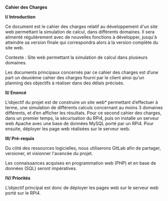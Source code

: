 ﻿**Cahier des Charges**

**I/ Introduction**

Ce document est le cahier des charges relatif au développement d'un site web permettant la simulation de calcul, dans différents domaines. Il sera alimenté régulièrement avec de nouvelles fonctions à développer, jusqu'à atteindre sa version finale qui correspondra alors à la version complète du site web.

Contexte : Site web permettant la simulation de calcul dans plusieurs domaines.

Les documents principaux concernés par ce cahier des charges est d’une part un deuxième cahier des charges fourni par le client ainsi qu’un planning des objectifs à réaliser dans des délais précisés.

**II/ Enoncé**

L’objectif du projet est de construire un site web\* permettant d’effectuer à terme, une simulation de différents calculs concernant au moins 3 domaines différents, et d’en afficher les résultats. Pour ce second cahier des charges, dans un premier temps, la sécurisation du RPi4, puis on installe un serveur web Apache avec une base de données MySQL porté par un RPi4. Pour ensuite, déployer les page web réalisées sur le serveur web.

**III/ Pré-requis**

Du côté des ressources logicielles,  nous utiliserons GitLab afin de partager, versioner, et visionner l'avancée du projet.

Les connaissances acquises en programmation web (PHP) et en base de données (SQL) seront impératives.

**IV/ Priorités**

L’objectif principal est donc de déployer les pages web sur le serveur web porté sur le RPi4.
